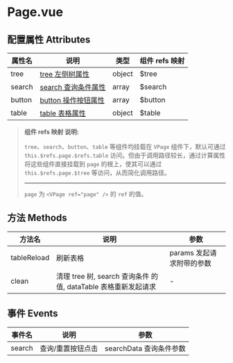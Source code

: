# Page.vue



## 配置属性 Attributes

| 属性名 | 说明                                                | 类型   | 组件 refs 映射 |
| ------ | --------------------------------------------------- | ------ | -------------- |
| tree   | [tree 左侧树属性](./tree#配置属性-attributes)       | object | $tree          |
| search | [search 查询条件属性](./search#配置属性-attributes) | array  | $search        |
| button | [button 操作按钮属性](./button#配置属性-attributes) | array  | $button        |
| table  | [table 表格属性](./table#配置属性-attributes)       | object | $table         |



> __组件 refs 映射 说明:__
>
> `tree`、`search`、`button`、`table` 等组件均挂载在 `VPage` 组件下，默认可通过 `this.$refs.page.$refs.table` 访问。但由于调用路径较长，通过计算属性将这些组件直接挂载到 `page` 的根上，使其可以通过 `this.$refs.page.$tree` 等访问，从而简化调用路径。
>
> ----
>
> `page` 为 `<VPage ref="page" />` 的 `ref` 的值。



## 方法 Methods

| 方法名      | 说明                                                         | 参数                      |
| ----------- | ------------------------------------------------------------ | ------------------------- |
| tableReload | 刷新表格                                                     | params 发起请求附带的参数 |
| clean       | 清理 tree 树, search 查询条件 的值, dataTable 表格重新发起请求 | -                         |



## 事件 Events

| 事件名 | 说明              | 参数                    |
| ------ | ----------------- | ----------------------- |
| search | 查询/重置按钮点击 | searchData 查询条件参数 |

